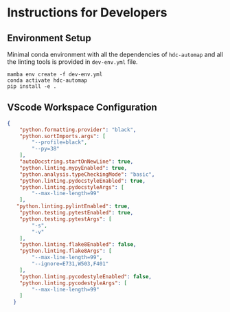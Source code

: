 # Instructions for Developers

## Environment Setup

Minimal conda environment with all the dependencies of `hdc-automap` and all the linting tools is provided in `dev-env.yml` file.

```
mamba env create -f dev-env.yml
conda activate hdc-automap
pip install -e .
```


## VScode Workspace Configuration

```json
{
    "python.formatting.provider": "black",
    "python.sortImports.args": [
        "--profile=black",
        "--py=38"
    ],
    "autoDocstring.startOnNewLine": true,
    "python.linting.mypyEnabled": true,
    "python.analysis.typeCheckingMode": "basic",
    "python.linting.pydocstyleEnabled": true,
    "python.linting.pydocstyleArgs": [
        "--max-line-length=99"
    ],
   "python.linting.pylintEnabled": true,
    "python.testing.pytestEnabled": true,
    "python.testing.pytestArgs": [
        "-s",
        "-v"
    ],
    "python.linting.flake8Enabled": false,
    "python.linting.flake8Args": [
        "--max-line-length=99",
        "--ignore=E731,W503,F401"
    ],
    "python.linting.pycodestyleEnabled": false,
    "python.linting.pycodestyleArgs": [
        "--max-line-length=99"
    ]
  }
```
